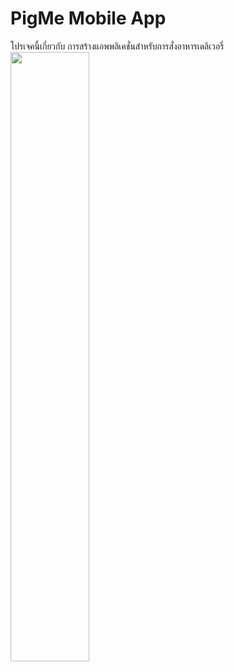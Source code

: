 # PigMe Mobile App
โปรเจคนี้เกี่ยวกับ การสร้างแอพพลิเคชั่นสำหรับการสั่งอาหารเดลิเวอรี่
<br>
<img src="https://user-images.githubusercontent.com/72259442/165293960-8a40c8ef-80ee-4b61-bda9-d8dfecb6bea1.jpg" width="50%"/>
